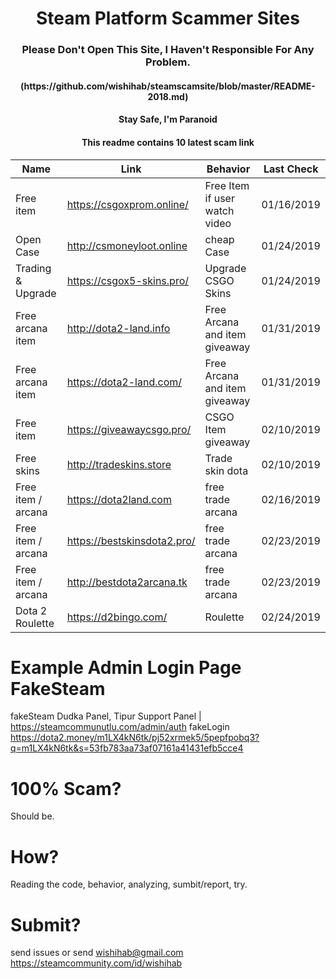 <h1 align="center">Steam Platform Scammer Sites</h1>
<h3 align="center">Please Don't Open This Site, I Haven't Responsible For Any Problem.</h1>
<h4 align="center">(https://github.com/wishihab/steamscamsite/blob/master/README-2018.md)</h1>
<h4 align="center">Stay Safe, I'm Paranoid</h1>
<h4 align="center">This readme contains 10 latest scam link</h1>


| Name | Link | Behavior | Last Check |
| ------------------ | ------------------------- | ------------------------- | ---------- |
| Free item | https://csgoxprom.online/ | Free Item if user watch video | 01/16/2019 |
| Open Case | http://csmoneyloot.online | cheap Case | 01/24/2019 |
| Trading & Upgrade | https://csgox5-skins.pro/ | Upgrade CSGO Skins | 01/24/2019 |
| Free arcana item | http://dota2-land.info | Free Arcana and item giveaway | 01/31/2019 |
| Free arcana item | https://dota2-land.com/ | Free Arcana and item giveaway | 01/31/2019 |
| Free item | https://giveawaycsgo.pro/ | CSGO Item giveaway | 02/10/2019 |
| Free skins | http://tradeskins.store | Trade skin dota | 02/10/2019 |
| Free item / arcana | https://dota2land.com | free trade arcana | 02/16/2019 |
| Free item / arcana | https://bestskinsdota2.pro/ | free trade arcana | 02/23/2019 |
| Free item / arcana | http://bestdota2arcana.tk | free trade arcana | 02/23/2019 |
| Dota 2 Roulette | https://d2bingo.com/ | Roulette | 02/24/2019 |


# Example Admin Login Page FakeSteam
fakeSteam Dudka Panel, Tipur Support Panel | https://steamcommunutlu.com/admin/auth
fakeLogin https://dota2.money/m1LX4kN6tk/pj52xrmek5/5pepfpobq3?q=m1LX4kN6tk&s=53fb783aa73af07161a41431efb5cce4

# 100% Scam?
Should be. 

# How?
Reading the code, behavior, analyzing, sumbit/report, try.

# Submit?
send issues or send wishihab@gmail.com https://steamcommunity.com/id/wishihab

